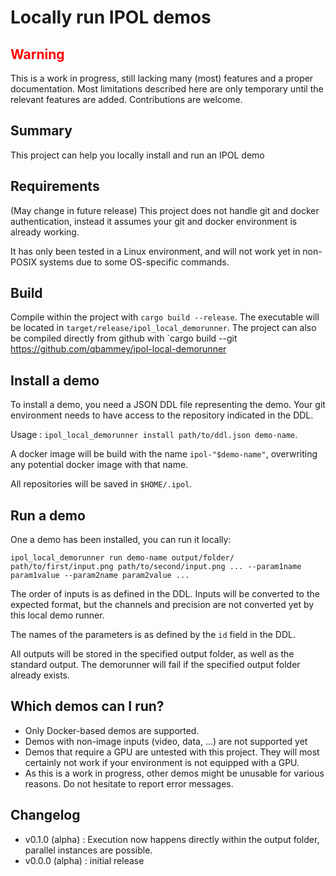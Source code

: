 # Locally run IPOL demos

## <span style="color:red"> Warning</span>
This is a work in progress, still lacking many (most) features and a proper documentation. Most limitations described here are only temporary until the relevant features are added. Contributions are welcome.

## Summary
This project can help you locally install and run an IPOL demo

## Requirements
(May change in future release)
This project does not handle git and docker authentication, instead it assumes your git and docker environment is already working.

It has only been tested in a Linux environment, and will not work yet in non-POSIX systems due to some OS-specific commands.

## Build
Compile within the project with `cargo build --release`. The executable will be located in `target/release/ipol_local_demorunner`.
The project can also be compiled directly from github with `cargo build --git https://github.com/qbammey/ipol-local-demorunner

## Install a demo
To install a demo, you need a JSON DDL file representing the demo. Your git environment needs to have access to the repository indicated in the DDL.

Usage : `ipol_local_demorunner install path/to/ddl.json demo-name`. 

A docker image will be build with the name `ipol-"$demo-name"`, overwriting any potential docker image with that name.

All repositories will be saved in `$HOME/.ipol`.

## Run a demo
One a demo has been installed, you can run it locally:

`ipol_local_demorunner run demo-name output/folder/ path/to/first/input.png path/to/second/input.png ... --param1name param1value --param2name param2value ...` 

The order of inputs is as defined in the DDL. Inputs will be converted to the expected format, but the channels and precision are not converted yet by this local demo runner.

The names of the parameters is as defined by the `id` field in the DDL.

All outputs will be stored in the specified output folder, as well as the standard output. The demorunner will fail if the specified output folder already exists.

## Which demos can I run?
* Only Docker-based demos are supported.
* Demos with non-image inputs (video, data, ...) are not supported yet
* Demos that require a GPU are untested with this project. They will most certainly not work if your environment is not equipped with a GPU.
* As this is a work in progress, other demos might be unusable for various reasons. Do not hesitate to report error messages.

## Changelog
* v0.1.0 (alpha) : Execution now happens directly within the output folder, parallel instances are possible.
* v0.0.0 (alpha) : initial release
